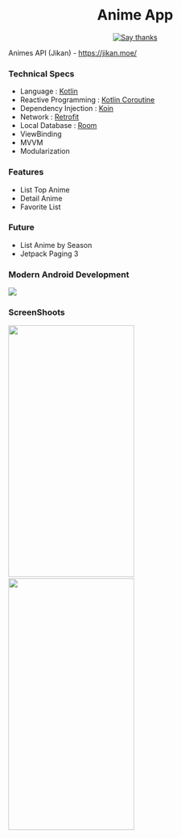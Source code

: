 <h1 align="center">
<br/>
Anime App
</h1>
<p align="center">
  <a href="https://github.com/RezaRamadhanIrianto/Animes-App/stargazers">
    <img src="https://img.shields.io/badge/Say%20Thanks-👍-1EAEDB.svg" alt="Say thanks">
  </a>
</p>

Animes API (Jikan) - https://jikan.moe/

### Technical Specs
- Language              : [Kotlin](https://kotlinlang.org/)
- Reactive Programming  : [Kotlin Coroutine](https://developer.android.com/kotlin/coroutines)
- Dependency Injection  : [Koin](https://insert-koin.io/)
- Network               : [Retrofit](https://square.github.io/retrofit/)
- Local Database        : [Room](https://developer.android.com/jetpack/androidx/releases/room)
- ViewBinding
- MVVM
- Modularization

### Features
- List Top Anime
- Detail Anime
- Favorite List

### Future
- List Anime by Season
- Jetpack Paging 3

### Modern Android Development
<img src="https://user-images.githubusercontent.com/46983732/135743546-5d54a27b-4aee-400b-98fb-0c5ad3a7201e.png">

### ScreenShoots
<img src="https://user-images.githubusercontent.com/46983732/118359377-4ebe5c00-b5ad-11eb-987c-0f454b23463f.jpeg" width="250" height= "500">&nbsp;&nbsp;&nbsp;&nbsp;
<img src="https://user-images.githubusercontent.com/46983732/118359371-4a923e80-b5ad-11eb-9025-f5106c257593.jpeg" width="250" height= "500">
